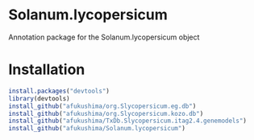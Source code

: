 # Solanum.lycopersicum
Annotation package for the Solanum.lycopersicum object

# Installation
```R
install.packages("devtools")
library(devtools)
install_github("afukushima/org.Slycopersicum.eg.db")
install_github("afukushima/org.Slycopersicum.kozo.db")
install_github("afukushima/TxDb.Slycopersicum.itag2.4.genemodels")
install_github("afukushima/Solanum.lycopersicum")
```


